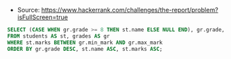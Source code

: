 - Source: https://www.hackerrank.com/challenges/the-report/problem?isFullScreen=true
```sql
SELECT (CASE WHEN gr.grade >= 8 THEN st.name ELSE NULL END), gr.grade, st.marks
FROM students AS st, grades AS gr
WHERE st.marks BETWEEN gr.min_mark AND gr.max_mark
ORDER BY gr.grade DESC, st.name ASC, st.marks ASC;
```